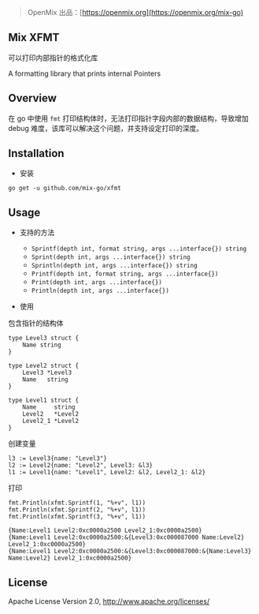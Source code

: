> OpenMix 出品：[https://openmix.org](https://openmix.org/mix-go)

## Mix XFMT

可以打印内部指针的格式化库

A formatting library that prints internal Pointers

## Overview

在 go 中使用 `fmt` 打印结构体时，无法打印指针字段内部的数据结构，导致增加 debug 难度，该库可以解决这个问题，并支持设定打印的深度。

## Installation

- 安装

```
go get -u github.com/mix-go/xfmt
```

## Usage

- 支持的方法

  - `Sprintf(depth int, format string, args ...interface{}) string` 
  - `Sprint(depth int, args ...interface{}) string` 
  - `Sprintln(depth int, args ...interface{}) string` 
  - `Printf(depth int, format string, args ...interface{})` 
  - `Print(depth int, args ...interface{})` 
  - `Println(depth int, args ...interface{})` 

- 使用

包含指针的结构体

```
type Level3 struct {
    Name string
}

type Level2 struct {
    Level3 *Level3
    Name   string
}

type Level1 struct {
    Name     string
    Level2   *Level2
    Level2_1 *Level2
}
```

创建变量

```
l3 := Level3{name: "Level3"}
l2 := Level2{name: "Level2", Level3: &l3}
l1 := Level1{name: "Level1", Level2: &l2, Level2_1: &l2}
```

打印

```
fmt.Println(xfmt.Sprintf(1, "%+v", l1))
fmt.Println(xfmt.Sprintf(2, "%+v", l1))
fmt.Println(xfmt.Sprintf(3, "%+v", l1))
```

```
{Name:Level1 Level2:0xc0000a2500 Level2_1:0xc0000a2500}
{Name:Level1 Level2:0xc0000a2500:&{Level3:0xc000087000 Name:Level2} Level2_1:0xc0000a2500}
{Name:Level1 Level2:0xc0000a2500:&{Level3:0xc000087000:&{Name:Level3} Name:Level2} Level2_1:0xc0000a2500}
```

## License

Apache License Version 2.0, http://www.apache.org/licenses/
